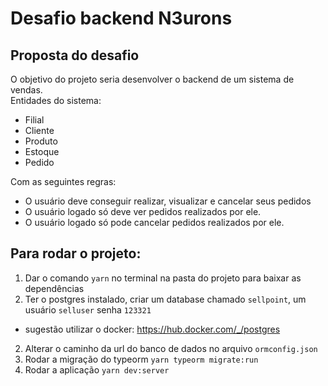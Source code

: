 # Desafio backend N3urons

## Proposta do desafio

O objetivo do projeto seria desenvolver o backend de um sistema de vendas. <br />
Entidades do sistema: 
- Filial
- Cliente
- Produto
- Estoque
- Pedido


Com as seguintes regras: 
- O usuário deve conseguir realizar, visualizar e cancelar seus pedidos
- O usuário logado só deve ver pedidos realizados por ele.
- O usuário logado só pode cancelar pedidos realizados por ele.


## Para rodar o projeto:

1. Dar o comando `yarn` no terminal na pasta do projeto para baixar as dependências
2. Ter o postgres instalado, criar um database chamado `sellpoint`, um usuário `selluser` senha `123321`
  * sugestão utilizar o docker: https://hub.docker.com/_/postgres
2. Alterar o caminho da url do banco de dados no arquivo `ormconfig.json`
3. Rodar a migração do typeorm `yarn typeorm migrate:run`
4. Rodar a aplicação `yarn dev:server`

